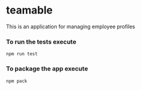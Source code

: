 # teamable

This is an application for managing employee profiles

### To run the tests execute

    npm run test

### To package the app execute

    npm pack
